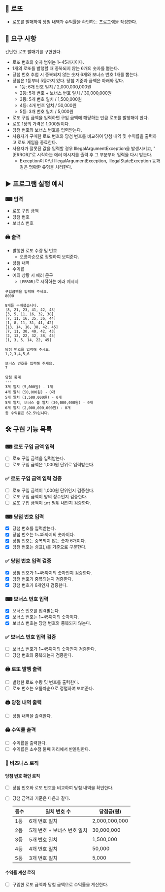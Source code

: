 🎲 로또
---
+ 로또를 발매하여 당첨 내역과 수익률을 확인하는 프로그램을 작성한다.

🔎 요구 사항
---  
간단한 로또 발매기를 구현한다.

+ 로또 번호의 숫자 범위는 1~45까지이다.
+ 1개의 로또를 발행할 때 중복되지 않는 6개의 숫자를 뽑는다.
+ 당첨 번호 추첨 시 중복되지 않는 숫자 6개와 보너스 번호 1개를 뽑는다.
+ 당첨은 1등부터 5등까지 있다. 당첨 기준과 금액은 아래와 같다.
  + 1등: 6개 번호 일치 / 2,000,000,000원
  + 2등: 5개 번호 + 보너스 번호 일치 / 30,000,000원
  + 3등: 5개 번호 일치 / 1,500,000원
  + 4등: 4개 번호 일치 / 50,000원
  + 5등: 3개 번호 일치 / 5,000원
+ 로또 구입 금액을 입력하면 구입 금액에 해당하는 만큼 로또를 발행해야 한다.
+ 로또 1장의 가격은 1,000원이다.
+ 당첨 번호와 보너스 번호를 입력받는다.
+ 사용자가 구매한 로또 번호와 당첨 번호를 비교하여 당첨 내역 및 수익률을 출력하고 로또 게임을 종료한다.
+ 사용자가 잘못된 값을 입력할 경우 IllegalArgumentException을 발생시키고, "[ERROR]"로 시작하는 에러 메시지를 출력 후 그 부분부터 입력을 다시 받는다.
  + Exception이 아닌 IllegalArgumentException, IllegalStateException 등과 같은 명확한 유형을 처리한다.

▶ 프로그램 실행 예시
---
### ⌨ 입력
+ 로또 구입 금액
+ 당첨 번호
+ 보너스 번호
### 🖨 출력
+ 발행한 로또 수량 및 번호
  + 오름차순으로 정렬하여 보여준다.
+ 당첨 내역
+ 수익률
+ 예외 상황 시 에러 문구
  + `[ERROR]`로 시작하는 에러 메시지

```
구입금액을 입력해 주세요.
8000

8개를 구매했습니다.
[8, 21, 23, 41, 42, 43] 
[3, 5, 11, 16, 32, 38] 
[7, 11, 16, 35, 36, 44] 
[1, 8, 11, 31, 41, 42] 
[13, 14, 16, 38, 42, 45] 
[7, 11, 30, 40, 42, 43] 
[2, 13, 22, 32, 38, 45] 
[1, 3, 5, 14, 22, 45]

당첨 번호를 입력해 주세요.
1,2,3,4,5,6

보너스 번호를 입력해 주세요.
7

당첨 통계
---
3개 일치 (5,000원) - 1개
4개 일치 (50,000원) - 0개
5개 일치 (1,500,000원) - 0개
5개 일치, 보너스 볼 일치 (30,000,000원) - 0개
6개 일치 (2,000,000,000원) - 0개
총 수익률은 62.5%입니다.
```

🛠 구현 기능 목록
---
### ⌨ 로또 구입 금액 입력
+ [ ] 로또 구입 금액을 입력받는다.
+ [ ] 로또 구입 금액은 1,000원 단위로 입력받는다.
### ✅ 로또 구입 금액 입력 검증
+ [ ] 로또 구입 금액이 1,000원 단위인지 검증한다.
+ [ ] 로또 구입 금액이 양의 정수인지 검증한다.
+ [ ] 로또 구입 금액이 `int` 범위 내인지 검증한다.
### ⌨ 당첨 번호 입력
+ [x] 당첨 번호를 입력받는다.
+ [x] 당첨 번호는 1~45까지의 숫자이다.
+ [x] 당첨 번호는 중복되지 않는 숫자 6개이다.
+ [x] 당첨 번호는 쉼표(,)를 기준으로 구분한다.
### ✅ 당첨 번호 입력 검증
+ [x] 당첨 번호가 1~45까지의 숫자인지 검증한다.
+ [x] 당첨 번호가 중복되는지 검증한다.
+ [x] 당첨 번호가 6개인지 검증한다.
### ⌨ 보너스 번호 입력
+ [x] 보너스 번호를 입력받는다.
+ [x] 보너스 번호는 1~45까지의 숫자이다.
+ [x] 보너스 번호는 당첨 번호와 중복되지 않는다.
### ✅ 보너스 번호 입력 검증
+ [ ] 보너스 번호가 1~45까지의 숫자인지 검증한다.
+ [ ] 당첨 번호와 중복되는지 검증한다.

### 🖨 로또 발행 출력
+ [ ] 발행한 로또 수량 및 번호를 출력한다.
+ [ ] 로또 번호는 오름차순으로 정렬하여 보여준다.

### 🖨 당첨 내역 출력
+ [ ] 당첨 내역을 출력한다.

### 🖨 수익률 출력
+ [ ] 수익률을 출력한다.
+ [ ] 수익률은 소수점 둘째 자리에서 반올림한다.

### 📝 비즈니스 로직
#### 당첨 번호 확인 로직
+ [ ] 당첨 번호와 로또 번호를 비교하여 당첨 내역을 확인한다.
+ [ ] 당첨 금액과 기준은 다음과 같다.


  | 등수 | 일치 번호 수 | 당첨금(원) |
  |----|--------|--------------|
  | 1등 |6개 번호 일치| 2,000,000,000|
  | 2등 |5개 번호 + 보너스 번호 일치|30,000,000|
  | 3등 |5개 번호 일치|1,500,000|
  | 4등 |4개 번호 일치|50,000|
  | 5등 |3개 번호 일치|5,000|
#### 수익률 계산 로직
+ [ ] 구입한 로또 금액과 당첨 금액으로 수익률을 계산한다.

